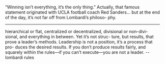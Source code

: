 “Winning isn’t everything, it’s the only thing.”
Actually, that famous statement originated with
UCLA football coach Red Sanders... but at the end
of the day, it’s not far off from Lombardi’s philoso-
phy.

----

hierarchical or flat,
centralized or decentralized, divisional or non-divi-
sional, and everything in between. Yet it’s not struc-
ture, but results, that prove a leader’s methods.
Leadership is not a position, it’s a process that pro-
duces the desired results. If you don’t produce
results fairly, and squarely within the rules—if you
can’t execute—you are not a leader.
--lombardi rules